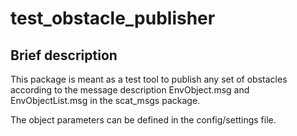 # test_obstacle_publisher

## Brief description

This package is meant as a test tool to publish any set of obstacles according to the message description EnvObject.msg and EnvObjectList.msg in the scat_msgs package.

The object parameters can be defined in the config/settings file.

